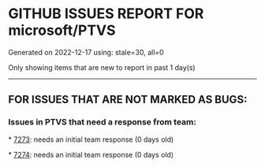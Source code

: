 
# GITHUB ISSUES REPORT FOR microsoft/PTVS


Generated on 2022-12-17 using: stale=30, all=0


Only showing items that are new to report in past 1 day(s)


---

## FOR ISSUES THAT ARE NOT MARKED AS BUGS:


### Issues in PTVS that need a response from team:


\* [7273](https://github.com/microsoft/PTVS/issues/7273 "Terminal prompts are disabled when cloning a GitHub repository"): needs an initial team response (0 days old)

\* [7274](https://github.com/microsoft/PTVS/issues/7274 "Changing error messages "): needs an initial team response (0 days old)
